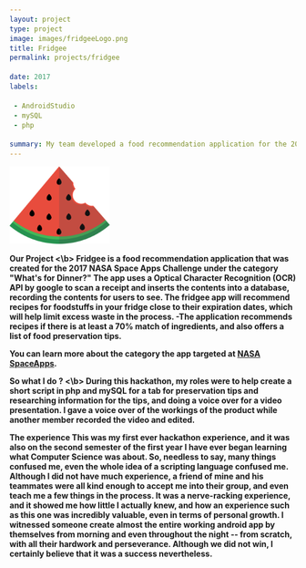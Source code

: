 ```yaml
---
layout: project
type: project
image: images/fridgeeLogo.png
title: Fridgee
permalink: projects/fridgee

date: 2017
labels:
    
 - AndroidStudio
 - mySQL
 - php

summary: My team developed a food recommendation application for the 2017 NASA hackathon Space Apps Challenge.
---
```


<img class="ui centered middle image" width = "35%" src="../images/fridgeeLogo.png">

<b> Our Project <\b>
Fridgee is a food recommendation application that was created for the 2017 NASA Space Apps Challenge under the category "What's for Dinner?"
The app uses a Optical Character Recognition (OCR) API by google to scan a receipt and inserts the contents into a database, recording the contents for users to see. The fridgee app will recommend recipes for foodstuffs in your fridge close to their expiration dates, which will help limit excess waste in the process.
-The application recommends recipes if there is at least a 70% match of ingredients, and also offers a list of food preservation tips.

You can learn more about the category the app targeted at [NASA SpaceApps](https://2017.spaceappschallenge.org/challenges/earth-and-us/whats-dinner/details).

<b> So what I do ? <\b>
During this hackathon, my roles were to help create a short script in php and mySQL for a tab for preservation tips and researching information for the tips, and doing a voice over for a video presentation. I gave a voice over of the workings of the product while another member recorded the video and edited.

<b> The experience </b>
This was my first ever hackathon experience, and it was also on the second semester of the first year I have ever began learning what Computer Science was about. So, needless to say, many things confused me, even the whole idea of a scripting language confused me. Although I did not have much experience, a friend of mine and his teammates were all kind enough to accept me into their group, and even teach me a few things in the process. It was a nerve-racking experience, and it showed me how little I actually knew, and how an experience such as this one was incredibly valuable, even in terms of personal growth. I witnessed someone create almost the entire working android app by themselves from morning and even throughout the night -- from scratch, with all their hardwork and perseverance. Although we did not win, I certainly believe that it was a success nevertheless.
